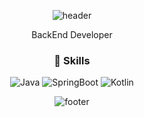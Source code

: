 <div align="center">
  
![header](https://capsule-render.vercel.app/api?type=waving&&color=0:2647DE,100:a82da8&height=200&section=header&text=Thank%20you%20for%20visiting-nl-&fontSize=30&fontColor=26DEC0)


  
BackEnd Developer




### :wrench: Skills 

![Java](https://img.shields.io/badge/Java-007396?style=for-the-badge&logo=Conda-Forge&logoColor=white)
![SpringBoot](https://img.shields.io/badge/springboot-6DB33F?style=for-the-badge&logo=springboot&logoColor=white)
![Kotlin](https://img.shields.io/badge/Kotlin-7F52FF?style=for-the-badge&logo=kotlin&logoColor=white)


![footer](https://capsule-render.vercel.app/api?section=footer&type=waving&color=0:2647DE,100:a82da8)

</div>





<!--
**DongSeonJin/DongSeonJin** is a ✨ _special_ ✨ repository because its `README.md` (this file) appears on your GitHub profile.

Here are some ideas to get you started:

- 🔭 I’m currently working on ...
- 🌱 I’m currently learning ...
- 👯 I’m looking to collaborate on ...
- 🤔 I’m looking for help with ...
- 💬 Ask me about ...
- 📫 How to reach me: ...
- 😄 Pronouns: ...
- ⚡ Fun fact: ...
-->
